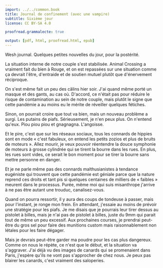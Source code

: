 ```yaml
---
import: ../../common.book
title: Journal de confinement (avec une vampire)
subtitle: Sixième jour
license: CC BY-SA 4.0

proofread.grammalecte: true

output: [pdf, html, proofread.html, epub]
---
```


Wesh journal. Quelques petites nouvelles du jour, pour la postérité. 

La situation interne de notre couple s'est stabilisée. Animal Crossing
a vraiment fait du bien à Rouge, et on est repassées sur une situation
comme ça devrait l'être, d'entraide et de soutien mutuel plutôt que
d'énervement réciproque. 

On s'est même fait un peu des câlins hier
soir. J'ai quand même porté un masque et des gants, au cas
où. D'accord, ce n'était pas pour réduire le risque de contamination
au sein de notre couple, mais plutôt le signe que cette pandémie a au
moins eu le mérite de réveiller quelques fétiches.

Sinon, on pourrait croire que tout va bien, mais un nouveau problème a
surgi. Les putains de piafs. Sérieusement, je n'en peux plus. On
n'entend qu'eux. Piou piou piou et gnagnagna. L'angoisse. 

Et le pire, c'est que sur les réseaux sociaux, tous
les connards de hippies sont en mode « c'est fabuleux, on entend les
petits zozios et plus de bruits de moteurs ». Allez mourir, je veux
pouvoir réentendre la douce symphonie de moteurs à grosse
cylindrée qui se tirent la bourre dans les rues. En plus, les rues
sont vides, ce serait le bon moment pour se tirer la bourre sans
mettre personne en danger.

Et je ne parle même pas des connards malthusianistes à
tendance eugéniste qui
trouvent que cette pandémie est géniale parce que la nature reprend
ces droits et tant pis si quelques centaines de milliers de « faibles
» meurent dans le processus. Purée, même moi qui suis misanthrope
j'arrive à ne pas être autant une trouduc, canalisez-vous.

Quand on pourra ressortir, il y aura des coups de tondeuse à passer,
mais pour l'instant, je ronge mon frein. En attendant, j'essaie au moins de
prévoir une stratégie pour les piafs. Je me disais que je pourrais
leur tirer dessus au pistolet à billes, mais je n'ai pas de pistolet
à billes, juste du 9mm qui parait tout de même un peu excessif. Aux
prochaines courses, je prendrai peut-être du gros sel pour faire des
munitions custom mais raisonnablement non létales pour les faire
dégager.

Mais je devrais peut-être garder ma poudre pour les cas plus
dangereux. Comme on nous le répète, ce n'est que le début, et la
situation va s'aggraver. J'ai déjà vu des images de canards qui se
promenaient dans Paris, j'espère qu'ils ne vont pas s'approcher de
chez nous. Je peux pas blairer les canards, c'est vraiment des
saloperies. 
